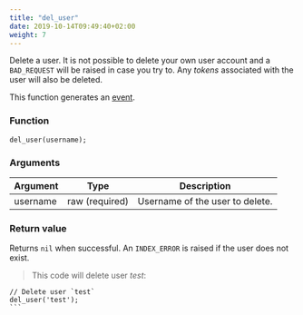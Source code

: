 ```yaml
---
title: "del_user"
date: 2019-10-14T09:49:40+02:00
weight: 7
---
```


Delete a user. It is not possible to delete your own user account and a `BAD_REQUEST` will be raised in case you try to.
Any *tokens* associated with the user will also be deleted.

This function generates an [event](../../events).

### Function
`del_user(username);`

### Arguments
Argument | Type | Description
-------- | ---- | -----------
username | raw (required) | Username of the user to delete.

### Return value
Returns `nil` when successful. An `INDEX_ERROR` is raised if the user does not exist.

> This code will delete user *test*:

``````thingsdb,syntax_only,@t
// Delete user `test`
del_user('test');
```
